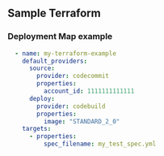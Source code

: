 ## Sample Terraform 

### Deployment Map example

```yaml
  - name: my-terraform-example
    default_providers:
      source:
        provider: codecommit
        properties:
          account_id: 1111111111111
      deploy:
        provider: codebuild
        properties:
          image: "STANDARD_2_0"
    targets:
      - properties:
          spec_filename: my_test_spec.yml
```
